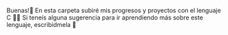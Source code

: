 Buenas!👋 
En esta carpeta subiré mis progresos y proyectos con el lenguaje C 👨‍💻
Si teneís alguna sugerencia para ir aprendiendo más sobre este lenguaje, escribidmela 🙌
